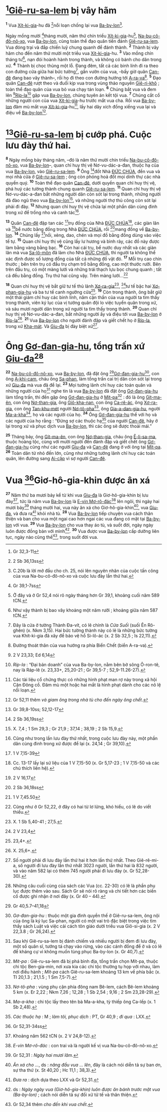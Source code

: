 # [^1@-55997cb1-2398-4ade-8911-f8cb74e033bb][Giê-ru-sa-lem]() bị vây hãm

<sup><b>1</b></sup> Vua [Xít-ki-gia]()-hu đã [^2@-55997cb1-2398-4ade-8911-f8cb74e033bb]nổi loạn chống lại vua [Ba-by-lon]()[^1-55997cb1-2398-4ade-8911-f8cb74e033bb].

Ngày mồng mười [^3@-55997cb1-2398-4ade-8911-f8cb74e033bb]tháng mười, năm thứ chín triều [Xít-ki-gia]()-hu[^2-55997cb1-2398-4ade-8911-f8cb74e033bb], [Na-bu-cô-đô-nô-xo](), vua [Ba-by-lon](), cùng toàn thể đạo quân tiến đánh [Giê-ru-sa-lem](). Vua đóng trại và đắp chiến luỹ chung quanh để đánh thành. <sup><b>2</b></sup> Thành bị vây hãm cho đến năm thứ mười một triều vua [Xít-ki-gia]()-hu. <sup><b>3</b></sup> Vào mồng chín tháng tư[^3-55997cb1-2398-4ade-8911-f8cb74e033bb], nạn đói hoành hành trong thành, và không có bánh cho dân trong xứ. <sup><b>4</b></sup> Thành bị chọc thủng một lỗ. Đang đêm, tất cả các binh lính đi ra theo con đường cửa giữa hai bức tường[^4-55997cb1-2398-4ade-8911-f8cb74e033bb], gần vườn của vua, –bấy giờ quân [Can-đê]() đang bao vây thành–, rồi họ đi theo con đường hướng tới [A-ra-va]()[^5-55997cb1-2398-4ade-8911-f8cb74e033bb]. <sup><b>5</b></sup> Đạo quân [Can-đê]() rượt theo và đuổi kịp vua trong vùng thảo nguyên [Giê-ri-khô]() ; toàn thể đạo quân của vua bỏ vua chạy tán loạn. <sup><b>6</b></sup> Chúng bắt vua và đem lên [^4@-55997cb1-2398-4ade-8911-f8cb74e033bb][Ríp-la]()[^6-55997cb1-2398-4ade-8911-f8cb74e033bb] gặp vua [Ba-by-lon](), chúng tuyên án kết tội vua. <sup><b>7</b></sup> Chúng cắt cổ những người con của vua [Xít-ki-gia]()-hu trước mắt vua cha. Rồi vua [Ba-by-lon]() đâm mù mắt vua [Xít-ki-gia]()-hu[^7-55997cb1-2398-4ade-8911-f8cb74e033bb], lấy hai dây xích đồng xiềng vua lại và điệu về [Ba-by-lon]()[^8-55997cb1-2398-4ade-8911-f8cb74e033bb].

# [^5@-55997cb1-2398-4ade-8911-f8cb74e033bb][Giê-ru-sa-lem]() bị cướp phá. Cuộc lưu đày thứ hai.

<sup><b>8</b></sup> Ngày mồng bảy tháng năm, –đó là năm thứ mười chín triều [Na-bu-cô-đô-nô-xo](), vua [Ba-by-lon]()–, quan chỉ huy thị vệ Nơ-vu-dác-a-đan, thuộc hạ của vua [Ba-by-lon](), vào [Giê-ru-sa-lem](). <sup><b>9</b></sup> Ông [^6@-55997cb1-2398-4ade-8911-f8cb74e033bb]đốt Nhà [ĐỨC CHÚA](), đền vua và mọi nhà cửa ở [Giê-ru-sa-lem]() ; ông còn phóng hoả đốt mọi dinh thự các nhà quyền quý. <sup><b>10</b></sup> Toàn thể đạo quân [Can-đê](), dưới quyền quan chỉ huy thị vệ, phá huỷ các tường thành chung quanh [Giê-ru-sa-lem](). <sup><b>11</b></sup> Quan chỉ huy thị vệ Nơ-vu-dác-a-đan bắt những người dân còn sót lại trong thành, những người đã đào ngũ theo vua [Ba-by-lon]()[^9-55997cb1-2398-4ade-8911-f8cb74e033bb], và những người thợ thủ công còn sót lại phải đi đày. <sup><b>12</b></sup> Nhưng quan chỉ huy thị vệ chừa lại một phần dân cùng đinh trong xứ để trồng nho và canh tác[^10-55997cb1-2398-4ade-8911-f8cb74e033bb].

<sup><b>13</b></sup> Quân [Can-đê]() đập tan các [^7@-55997cb1-2398-4ade-8911-f8cb74e033bb]trụ đồng của Nhà [ĐỨC CHÚA]()[^11-55997cb1-2398-4ade-8911-f8cb74e033bb], các giàn lăn và [^8@-55997cb1-2398-4ade-8911-f8cb74e033bb]bể nước bằng đồng trong Nhà [ĐỨC CHÚA](), rồi [^9@-55997cb1-2398-4ade-8911-f8cb74e033bb]mang đồng về [Ba-by-lon](). <sup><b>14</b></sup> Chúng lấy [^10@-55997cb1-2398-4ade-8911-f8cb74e033bb]nồi, xẻng, dao, chén và mọi đồ bằng đồng dùng vào việc tế tự. <sup><b>15</b></sup> Quan chỉ huy thị vệ cũng lấy lư hương và bình rảy, các đồ này được làm bằng vàng bằng bạc. <sup><b>16</b></sup> Còn hai cái trụ, bể nước duy nhất và các giàn lăn mà vua [Sa-lô-môn]() đã làm cho Nhà [ĐỨC CHÚA](), thì người ta không thể xác định được số lượng đồng của tất cả những đồ vật đó. <sup><b>17</b></sup> Mỗi trụ cao chín thước ; bên trên trụ có đầu trụ chạm trổ bằng đồng, cao một thước rưỡi. Bên trên đầu trụ, có một màng lưới và những trái thạch lựu bọc chung quanh ; tất cả đều bằng đồng. Trụ thứ hai cũng vậy. Trên màng lưới...[^12-55997cb1-2398-4ade-8911-f8cb74e033bb]

<sup><b>18</b></sup> Quan chỉ huy thị vệ bắt giữ tư tế thủ lãnh [Xơ-ra-gia]()[^13-55997cb1-2398-4ade-8911-f8cb74e033bb], [^11@-55997cb1-2398-4ade-8911-f8cb74e033bb]tư tế bậc hai [Xơ-phan-gia-hu]() và ba tư tế canh ngưỡng cửa[^14-55997cb1-2398-4ade-8911-f8cb74e033bb]. <sup><b>19</b></sup> Còn trong thành, ông bắt giữ một thái giám chỉ huy các binh lính, năm cận thần của vua người ta tìm thấy trong thành, viên ký lục của vị tướng quân đội lo việc tuyển quân trong xứ, và sáu mươi người dân trong xứ người ta tìm thấy trong thành. <sup><b>20</b></sup> Quan chỉ huy thị vệ Nơ-vu-dác-a-đan, bắt những người ấy và điệu tới vua [Ba-by-lon]() ở [Ríp-la]()[^15-55997cb1-2398-4ade-8911-f8cb74e033bb]. <sup><b>21</b></sup> Vua [Ba-by-lon]() cho người đánh đập và giết chết họ ở [Ríp-la](), trong xứ [Kha-mát](). Và [Giu-đa]() bị đày biệt xứ[^16-55997cb1-2398-4ade-8911-f8cb74e033bb].

# Ông [Gơ-đan-gia-hu](), tổng trấn xứ [Giu-đa]()[^17-55997cb1-2398-4ade-8911-f8cb74e033bb]

<sup><b>22</b></sup> [Na-bu-cô-đô-nô-xo](), vua [Ba-by-lon](), đã đặt ông [^12@-55997cb1-2398-4ade-8911-f8cb74e033bb][Gơ-đan-gia-hu]()[^18-55997cb1-2398-4ade-8911-f8cb74e033bb], con ông [A-khi-cam](), cháu ông [Sa-phan](), làm tổng trấn cai trị dân còn sót lại trong xứ [Giu-đa]() mà vua đã để lại. <sup><b>23</b></sup> Mọi tướng lãnh chỉ huy các toán quân và những người của họ[^19-55997cb1-2398-4ade-8911-f8cb74e033bb] nghe tin là vua [Ba-by-lon]() đã đặt ông [Gơ-đan-gia-hu]() làm tổng trấn, thì đến gặp ông [Gơ-đan-gia-hu]() ở [Mít-pa]()[^20-55997cb1-2398-4ade-8911-f8cb74e033bb] : đó là ông [Gít-ma-ên](), con ông [Nơ-than-gia](), ông [Giô-kha-nan](), con ông [Ca-rê-ác](), ông [Xơ-ra-gia](), con ông [Tan-khu-mét]() người [Nơ-tô-pha]()[^21-55997cb1-2398-4ade-8911-f8cb74e033bb], ông [Gia-a-dan-gia-hu](), người [Ma-a-kha]()[^22-55997cb1-2398-4ade-8911-f8cb74e033bb], họ và các người của họ. <sup><b>24</b></sup> Ông [Gơ-đan-gia-hu]() thề với họ và các người của họ rằng : “Đừng sợ các thuộc hạ[^23-55997cb1-2398-4ade-8911-f8cb74e033bb] của người [Can-đê](), hãy ở lại trong xứ và phục dịch vua [Ba-by-lon](), thì các ông sẽ được thoải mái.”

<sup><b>25</b></sup> Tháng bảy, ông [Gít-ma-ên](), con ông [Nơ-than-gia](), cháu ông [Ê-li-sa-ma](), thuộc hoàng tộc, cùng với mười người đến đánh đập và giết chết ông [Gơ-đan-gia-hu]() cũng như các người [Giu-đa]() và [Can-đê]() đang ở với ông tại [Mít-pa](). <sup><b>26</b></sup> Toàn dân từ nhỏ đến lớn, cũng như những tướng lãnh chỉ huy các toán quân, lên đường sang [Ai-cập]() vì sợ người [Can-đê]().

# Vua [^13@-55997cb1-2398-4ade-8911-f8cb74e033bb]Giơ-hô-gia-khin được ân xá

<sup><b>27</b></sup> Năm thứ ba mươi bảy kể từ khi vua [Giu-đa]() là Giơ-hô-gia-khin bị lưu đày[^24-55997cb1-2398-4ade-8911-f8cb74e033bb], tức là năm vua [Ba-by-lon]() là [E-vin Mơ-rô-đác]()[^25-55997cb1-2398-4ade-8911-f8cb74e033bb] lên ngôi, thì ngày hai mươi bảy[^26-55997cb1-2398-4ade-8911-f8cb74e033bb] tháng mười hai, vua này ân xá cho Giơ-hô-gia-khin[^27-55997cb1-2398-4ade-8911-f8cb74e033bb], vua [Giu-đa](), và đưa ra[^28-55997cb1-2398-4ade-8911-f8cb74e033bb] khỏi nhà tù. <sup><b>28</b></sup> Vua [Ba-by-lon]() tiếp chuyện vua cách thân thiện và ban cho vua một ngai cao hơn ngai các vua đang có mặt tại [Ba-by-lon]() với vua. <sup><b>29</b></sup> Vua [Ba-by-lon]() cho vua thay áo tù, và suốt đời, ngày ngày luôn được đồng bàn với mình[^29-55997cb1-2398-4ade-8911-f8cb74e033bb]. <sup><b>30</b></sup> Vua được vua [Ba-by-lon]() cấp dưỡng liên tục, ngày nào cũng thế[^30-55997cb1-2398-4ade-8911-f8cb74e033bb], trong suốt đời vua.

[^1-55997cb1-2398-4ade-8911-f8cb74e033bb]: C.20b là lời mở đầu cho ch. 25, nói lên nguyên nhân của cuộc tấn công của vua Na-bu-cô-đô-nô-xo và cuộc lưu đày lần thứ hai.

[^2-55997cb1-2398-4ade-8911-f8cb74e033bb]: Ở đây và ở Gr 52,4 nói rõ ngày tháng hơn Gr 39,1, khoảng cuối năm 589 tCN.

[^3-55997cb1-2398-4ade-8911-f8cb74e033bb]: Như vậy thành bị bao vây khoảng một năm rưỡi ; khoảng giữa năm 587 tCN.

[^4-55997cb1-2398-4ade-8911-f8cb74e033bb]: Đây là cửa ở tường Thành Đa-vít, có lẽ chính là _Cửa Suối_ (suối Ên Rô-ghên) (x. Nkm 3,15). Hai bức tường thành này có lẽ là những bức tường vua Khít-ki-gia đã xây để bảo vệ hồ Si-lô-ác (x. 2 Sb 32,5 ; Is 22,11).

[^5-55997cb1-2398-4ade-8911-f8cb74e033bb]: Đường thoát thân của vua hướng ra phía Biển Chết (biển A-ra-va).

[^6-55997cb1-2398-4ade-8911-f8cb74e033bb]: _Ríp-la_ : “Đại bản doanh” của vua Ba-by-lon, nằm bên bờ sông Ô-ron-tê, nay là Ráp-lê (x. 23,33+, 25,20-21 ; Gr 39,5-7 ; 52,9-11.26-27).

[^7-55997cb1-2398-4ade-8911-f8cb74e033bb]: Các tài liệu cổ chứng thực có những hình phạt man rợ này trong xã hội Cận Đông cổ. Đâm mù một hoặc hai mắt là hình phạt dành cho các nô lệ nổi loạn.

[^8-55997cb1-2398-4ade-8911-f8cb74e033bb]: Gr 52,11 thêm _và giam ông trong nhà tù cho đến ngày ông chết_.

[^9-55997cb1-2398-4ade-8911-f8cb74e033bb]: X. 7,4 ; 1 Sm 29,3 ; Gr 21,9 ; 37,14 ; 38,19 ; 2 Sb 15,9.

[^10-55997cb1-2398-4ade-8911-f8cb74e033bb]: Cũng như trong lần lưu đày thứ nhất, trong cuộc lưu đày này, một phần dân cùng đinh trong xứ được để lại (x. 24,14 ; Gr 39,10).

[^11-55997cb1-2398-4ade-8911-f8cb74e033bb]: Cc. 13-17 lấy lại sử liệu của 1 V 7,15-50 (x. Gr 5,17-23 ; 1 V 7,15-50 và các chú thích liên hệ).

[^12-55997cb1-2398-4ade-8911-f8cb74e033bb]: Cũng như ở Gr 52,22, ở đây có hai từ lơ lửng, khó hiểu, có lẽ do viết thiếu.

[^13-55997cb1-2398-4ade-8911-f8cb74e033bb]: X. 1 Sb 5,40-41 ; 27,5.

[^14-55997cb1-2398-4ade-8911-f8cb74e033bb]: 23,4+.

[^15-55997cb1-2398-4ade-8911-f8cb74e033bb]: X. 25,6+.

[^16-55997cb1-2398-4ade-8911-f8cb74e033bb]: Số người phải đi lưu đày lần thứ hai ít hơn lần thứ nhất. Theo Giê-rê-mi-a, số người đi lưu đày lần thứ nhất 3023 người, lần thứ hai là 832 người, và vào năm 582 lại có thêm 745 người phải đi lưu đày (x. Gr 52,28-30).

[^17-55997cb1-2398-4ade-8911-f8cb74e033bb]: Những câu cuối cùng của sách các Vua (cc. 22-30) có lẽ là phần phụ lục được thêm vào sau. Sách Gr sẽ nói rõ ràng và chi tiết hơn các biến cố được ghi nhận ở nơi đây (x. Gr 40 – 44).

[^18-55997cb1-2398-4ade-8911-f8cb74e033bb]: _Gơ-đan-gia-hu_ : thuộc một gia đình quyền thế ở Giê-ru-sa-lem, ông nội của ông là ký lục Sa-phan, người có một vai trò đặc biệt trong việc tìm thấy sách Luật và việc cải cách tôn giáo dưới triều vua Giô-si-gia (x. 2 V 22,3.8 ; Gr 26,24).

[^19-55997cb1-2398-4ade-8911-f8cb74e033bb]: Sau khi Giê-ru-sa-lem bị đánh chiếm và nhiều người bị đem đi lưu đày, một số quân sĩ, tướng tá chạy vào rừng, vào các cánh đồng để ở và có lẽ để kháng cự vì không muốn tùng phục Ba-by-lon (x. Gr 40,7).

[^20-55997cb1-2398-4ade-8911-f8cb74e033bb]: _Mít-pa_ : Giê-ru-sa-lem đã bị phá bình địa, tổng trấn chọn Mít-pa, thuộc chi tộc Ben-gia-min, nơi xưa kia các chi tộc thường tụ họp với nhau, làm nơi điều hành ; _Mít-pa_ cách Giê-ru-sa-lem khoảng 13 km về phía bắc (x. Tl 20,1.3 ; 21,1.5 ; 1 Sm 7,5-7).

[^21-55997cb1-2398-4ade-8911-f8cb74e033bb]: _Nơ-tô-pha_ : vùng phụ cận phía đông nam Bê-lem, cách Bê-lem khoảng 5 km (x. Er 2,22 ; Nkm 7,26 ; 12,28 ; 1 Sb 2,54 ; 9,16 ; 2 Sm 23,28-29).

[^22-55997cb1-2398-4ade-8911-f8cb74e033bb]: _Ma-a-kha_ : chi tộc lấy theo tên bà Ma-a-kha, tỳ thiếp ông Ca-lếp (x. 1 Sb 2,48).

[^23-55997cb1-2398-4ade-8911-f8cb74e033bb]: _Các thuộc hạ_ : M ; _làm tôi, phục dịch_ : PT, Gr 40,9 ; _đi qua_ : LXX.

[^24-55997cb1-2398-4ade-8911-f8cb74e033bb]: Khoảng năm 562 tCN (x. 2 V 24,8-12).

[^25-55997cb1-2398-4ade-8911-f8cb74e033bb]: _E-vin Mơ-rô-đác_ : con trai và là người kế vị vua Na-bu-cô-đô-nô-xo.

[^26-55997cb1-2398-4ade-8911-f8cb74e033bb]: Gr 52,31 : _Ngày hai mươi lăm_.

[^27-55997cb1-2398-4ade-8911-f8cb74e033bb]: _Ân xá cho ..._, ds : _nâng đầu vua ... lên_, đây là cách nói diễn tả sự ban ơn, sự tha thứ (x. St 40,20 ; Hc 11,1 ; 38,3).

[^28-55997cb1-2398-4ade-8911-f8cb74e033bb]: _Đưa ra_ : dịch dựa theo LXX và Gr 52,31.

[^29-55997cb1-2398-4ade-8911-f8cb74e033bb]: ds : _Ngày ngày vua (Giơ-hô-gia-khin) luôn được ăn bánh trước mặt vua (Ba-by-lon)_ ; cách nói diễn tả sự đối xử tử tế và thân thiện.

[^30-55997cb1-2398-4ade-8911-f8cb74e033bb]: Gr 52,34 thêm _cho đến khi vua chết_.

[^1@-55997cb1-2398-4ade-8911-f8cb74e033bb]: Gr 32,3-11

[^2@-55997cb1-2398-4ade-8911-f8cb74e033bb]: 2 Sb 36,13ss

[^3@-55997cb1-2398-4ade-8911-f8cb74e033bb]: Gr 39,1-7ss

[^4@-55997cb1-2398-4ade-8911-f8cb74e033bb]: 2 V 23,33; Ed 6,14

[^5@-55997cb1-2398-4ade-8911-f8cb74e033bb]: Gr 39,8-10ss; 52,12-17

[^6@-55997cb1-2398-4ade-8911-f8cb74e033bb]: 2 Sb 36,19ss

[^7@-55997cb1-2398-4ade-8911-f8cb74e033bb]: 1 V 7,15-39

[^8@-55997cb1-2398-4ade-8911-f8cb74e033bb]: 2 V 16,17

[^9@-55997cb1-2398-4ade-8911-f8cb74e033bb]: 2 Sb 36,18ss

[^10@-55997cb1-2398-4ade-8911-f8cb74e033bb]: 1 V 7,45.50

[^11@-55997cb1-2398-4ade-8911-f8cb74e033bb]: 2 V 23,4

[^12@-55997cb1-2398-4ade-8911-f8cb74e033bb]: Gr 40,5.7–41,18

[^13@-55997cb1-2398-4ade-8911-f8cb74e033bb]: Gr 52,31-34ss
